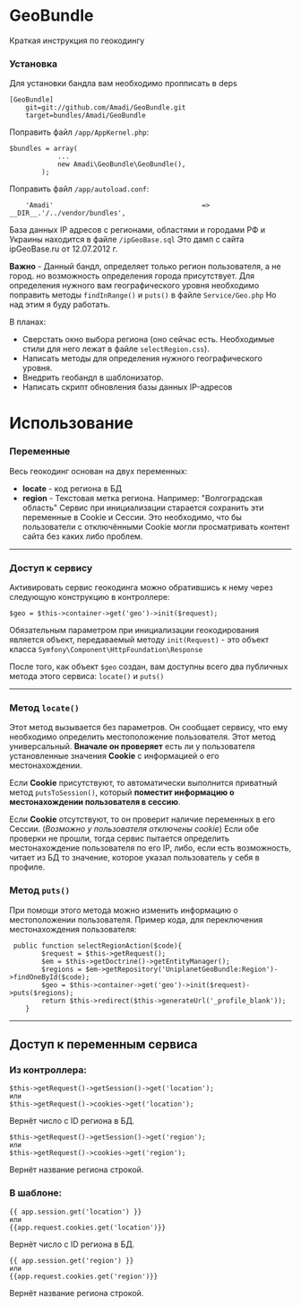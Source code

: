 GeoBundle
=========

Краткая инструкция по геокодингу

### Установка

Для установки бандла вам необходимо пропписать в deps
```
[GeoBundle]
    git=git://github.com/Amadi/GeoBundle.git
    target=bundles/Amadi/GeoBundle
```

Поправить файл `/app/AppKernel.php`:
```
$bundles = array(
            ...
            new Amadi\GeoBundle\GeoBundle(),
        );
```

Поправить файл `/app/autoload.conf`:
```
    'Amadi'                                     => __DIR__.'/../vendor/bundles',
```

База данных IP адресов с регионами, областями и городами РФ и Украины находится в файле `/ipGeoBase.sql`
Это дамп с сайта ipGeoBase.ru от 12.07.2012 г.

**Важно** - Данный бандл, определяет только регион пользователя, а не город. но возможность определения города присутствует.
Для определения нужного вам географического уровня необходимо поправить методы `findInRange()` и `puts()` в файле `Service/Geo.php`
Но над этим я буду работать.

В планах:
* Сверстать окно выбора региона (оно сейчас есть. Необходимые стили для него лежат в файле `selectRegion.css`).
* Написать методы для определения нужного географического уровня.
* Внедрить геобандл в шаблонизатор.
* Написать скрипт обновления базы данных IP-адресов


# Использование

### Переменные
Весь геокодинг основан на двух переменных:
* **locate** - код региона в БД
* **region** - Текстовая метка региона. Например: "Волгоградская область"
Сервис при инициализации старается сохранить эти переменные в Cookie и Сессии. Это необходимо, что бы пользователи с отключёнными Cookie могли просматривать контент сайта без каких либо проблем.

-------------------------------------

### Доступ к сервису
Активировать сервис геокодинга можно обратившись к нему через следующую конструкцию в контроллере:
```
$geo = $this->container->get('geo')->init($request);
```
Обязательным параметром при инициализации геокодирования является объект, передаваемый методу ``init(Request)`` - это объект класса ``Symfony\Component\HttpFoundation\Response``

После того, как объект ``$geo`` создан, вам доступны всего два публичных метода этого сервиса: ``locate()`` и ``puts()``

---------------------------

### Метод ``locate()``
Этот метод вызывается без параметров. Он сообщает сервису, что ему необходимо определить местоположение пользователя.
Этот метод универсальный. **Вначале он проверяет** есть ли у пользователя установленные значения **Cookie** с информацией о его местонахождении.

Если **Cookie** присутствуют, то автоматически выполнится приватный метод ``putsToSession()``, который **поместит информацию о местонахождении пользователя в сессию**.

Если **Cookie** отсутствуют, то он проверит наличие переменных в его Сессии. (_Возможно у пользователя отключены cookie_)
Если обе проверки не прошли, тогда сервис пытается определить местонахождение пользователя по его IP, либо, если есть возможность, читает из БД то значение, которое указал пользователь у себя в профиле.

### Метод ``puts()``
При помощи этого метода можно изменить информацию о местоположении пользователя.
Пример кода, для переключения местонахождения пользователя:
```
 public function selectRegionAction($code){
        $request = $this->getRequest();
        $em = $this->getDoctrine()->getEntityManager();
        $regions = $em->getRepository('UniplanetGeoBundle:Region')->findOneById($code);
        $geo = $this->container->get('geo')->init($request)->puts($regions);
        return $this->redirect($this->generateUrl('_profile_blank'));
    }
```

------------------------

## Доступ к переменным сервиса
### Из контроллера:
```
$this->getRequest()->getSession()->get('location');
или
$this->getRequest()->cookies->get('location');
```
Вернёт число с ID региона в БД.

```
$this->getRequest()->getSession()->get('region');
или
$this->getRequest()->cookies->get('region');
```
Вернёт название региона строкой.

### В шаблоне:
```
{{ app.session.get('location') }}
или
{{app.request.cookies.get('location')}}
```
Вернёт число с ID региона в БД.

```
{{ app.session.get('region') }}
или
{{app.request.cookies.get('region')}}
```
Вернёт название региона строкой.


